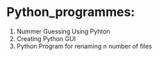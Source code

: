 # Python_programmes:
1. Nummer Guessing Using Pyhton 
2. Creating Python GUI 
3. Python Program for renaming n number of files
